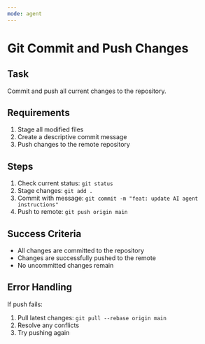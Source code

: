 ```yaml
---
mode: agent
---
```

# Git Commit and Push Changes

## Task
Commit and push all current changes to the repository.

## Requirements
1. Stage all modified files
2. Create a descriptive commit message
3. Push changes to the remote repository

## Steps
1. Check current status: `git status`
2. Stage changes: `git add .`
3. Commit with message: `git commit -m "feat: update AI agent instructions"`
4. Push to remote: `git push origin main`

## Success Criteria
- All changes are committed to the repository
- Changes are successfully pushed to the remote
- No uncommitted changes remain

## Error Handling
If push fails:
1. Pull latest changes: `git pull --rebase origin main`
2. Resolve any conflicts
3. Try pushing again